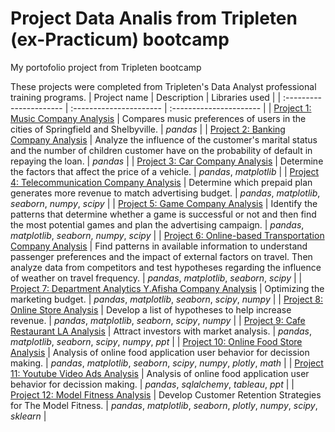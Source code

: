 # Project Data Analis from Tripleten (ex-Practicum) bootcamp
My portofolio project from Tripleten bootcamp

These projects were completed from Tripleten's Data Analyst professional training programs.
| Project name | Description | Libraries used | 
| :---------------------- | :---------------------- | :---------------------- |
| [Project 1: Music Company Analysis](Project_01.music_project_en) | Compares music preferences of users in the cities of Springfield and Shelbyville. | *pandas* |
| [Project 2: Banking Company Analysis](Project_02.credit_scoring_eng) | Analyze the influence of the customer's marital status and the number of children customer have on the probability of default in repaying the loan. | *pandas* |
| [Project 3: Car Company Analysis](Project_03.vehicles.us) | Determine the factors that affect the price of a vehicle. | *pandas*, *matplotlib* |
| [Project 4: Telecommunication Company Analysis](Project_04.megaline) | Determine which prepaid plan generates more revenue to match advertising budget. | *pandas*, *matplotlib*, *seaborn*, *numpy*, *scipy* |
| [Project 5: Game Company Analysis](Project_05.games) | Identify the patterns that determine whether a game is successful or not and then find the most potential games and plan the advertising campaign. | *pandas*, *matplotlib*, *seaborn*, *numpy*, *scipy* |
| [Project 6: Online-based Transportation Company Analysis](Project_06.cabs) | Find patterns in available information to understand passenger preferences and the impact of external factors on travel. Then analyze data from competitors and test hypotheses regarding the influence of weather on travel frequency. | *pandas*, *matplotlib*, *seaborn*, *scipy* |
| [Project 7: Department Analytics Y.Afisha Company Analysis](Project_07.y_afisha) | Optimizing the marketing budget. | *pandas*, *matplotlib*, *seaborn*, *scipy*, *numpy* |
| [Project 8: Online Store Analysis](Project_08.online_store) | Develop a list of hypotheses to help increase revenue. | *pandas*, *matplotlib*, *seaborn*, *scipy*, *numpy* |
| [Project 9: Cafe Restaurant LA Analysis](Project_09.market_research) | Attract investors with market analysis. | *pandas*, *matplotlib*, *seaborn*, *scipy*, *numpy*, *ppt* |
| [Project 10: Online Food Store Analysis](Project_10.food_store_research) | Analysis of online food application user behavior for decission making. | *pandas*, *matplotlib*, *seaborn*, *scipy*, *numpy*, *plotly*, *math* |
| [Project 11: Youtube Video Ads Analysis](Project_11.yt_video_ads) | Analysis of online food application user behavior for decission making. | *pandas*, *sqlalchemy*, *tableau*, *ppt* |
| [Project 12: Model Fitness Analysis](Project_12.gym_analysis) | Develop Customer Retention Strategies for The Model Fitness. | *pandas*, *matplotlib*, *seaborn*, *plotly*, *numpy*, *scipy*, *sklearn* |
